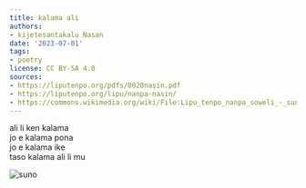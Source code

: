 ```yaml
---
title: kalama ali
authors:
- kijetesantakalu Nasan
date: '2023-07-01'
tags:
- poetry
license: CC BY-SA 4.0
sources:
- https://liputenpo.org/pdfs/0020nasin.pdf
- https://liputenpo.org/lipu/nanpa-nasin/
- https://commons.wikimedia.org/wiki/File:Lipu_tenpo_nanpa_soweli_-_suno.png
---
```


ali li ken kalama  
jo e kalama pona  
jo e kalama ike  
taso kalama ali li mu

![suno](https://upload.wikimedia.org/wikipedia/commons/f/ff/Lipu_tenpo_nanpa_soweli_-_suno.png)
